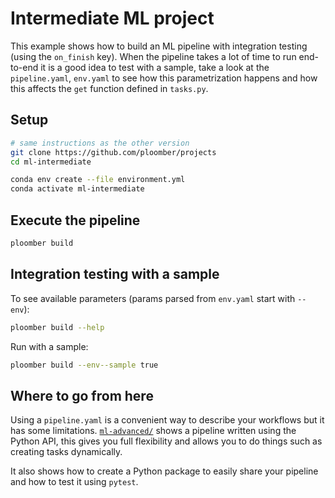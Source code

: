 # Intermediate ML project

This example shows how to build an ML pipeline with integration testing (using
the `on_finish` key). When the pipeline takes a lot of time to run end-to-end
it is a good idea to test with a sample, take a look at the `pipeline.yaml`,
`env.yaml` to see how this parametrization happens and how this affects the
`get` function defined in `tasks.py`.

## Setup

~~~bash
# same instructions as the other version
git clone https://github.com/ploomber/projects
cd ml-intermediate

conda env create --file environment.yml
conda activate ml-intermediate
~~~

## Execute the pipeline

```bash tags=["bash"]
ploomber build
```

## Integration testing with a sample

To see available parameters (params parsed from `env.yaml` start with `--env`):

```bash tags=["bash"]
ploomber build --help
```

Run with a sample:

```bash tags=["bash"]
ploomber build --env--sample true 
```

## Where to go from here

Using a `pipeline.yaml` is a convenient way to describe your workflows but it
has some limitations. [`ml-advanced/`](../ml-advanced/README.ipynb) shows a
pipeline written using the Python API, this gives you full flexibility and
allows you to do things such as creating tasks dynamically.

It also shows how to create a Python package to easily share your pipeline and how to test it using `pytest`.